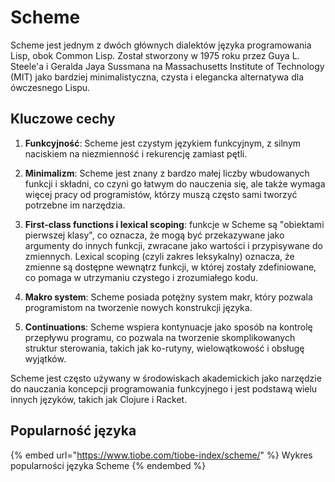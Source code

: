 # Scheme

Scheme jest jednym z dwóch głównych dialektów języka programowania Lisp, obok Common Lisp. Został stworzony w 1975 roku przez Guya L. Steele'a i Geralda Jaya Sussmana na Massachusetts Institute of Technology (MIT) jako bardziej minimalistyczna, czysta i elegancka alternatywa dla ówczesnego Lispu.

## Kluczowe cechy

1. **Funkcyjność**: Scheme jest czystym językiem funkcyjnym, z silnym naciskiem na niezmienność i rekurencję zamiast pętli.

2. **Minimalizm**: Scheme jest znany z bardzo małej liczby wbudowanych funkcji i składni, co czyni go łatwym do nauczenia się, ale także wymaga więcej pracy od programistów, którzy muszą często sami tworzyć potrzebne im narzędzia.

3. **First-class functions i lexical scoping**: funkcje w Scheme są "obiektami pierwszej klasy", co oznacza, że mogą być przekazywane jako argumenty do innych funkcji, zwracane jako wartości i przypisywane do zmiennych. Lexical scoping (czyli zakres leksykalny) oznacza, że zmienne są dostępne wewnątrz funkcji, w której zostały zdefiniowane, co pomaga w utrzymaniu czystego i zrozumiałego kodu.

4. **Makro system**: Scheme posiada potężny system makr, który pozwala programistom na tworzenie nowych konstrukcji języka.

5. **Continuations**: Scheme wspiera kontynuacje jako sposób na kontrolę przepływu programu, co pozwala na tworzenie skomplikowanych struktur sterowania, takich jak ko-rutyny, wielowątkowość i obsługę wyjątków.

Scheme jest często używany w środowiskach akademickich jako narzędzie do nauczania koncepcji programowania funkcyjnego i jest podstawą wielu innych języków, takich jak Clojure i Racket.

## Popularność języka

{% embed url="https://www.tiobe.com/tiobe-index/scheme/" %}
Wykres popularności języka Scheme
{% endembed %}